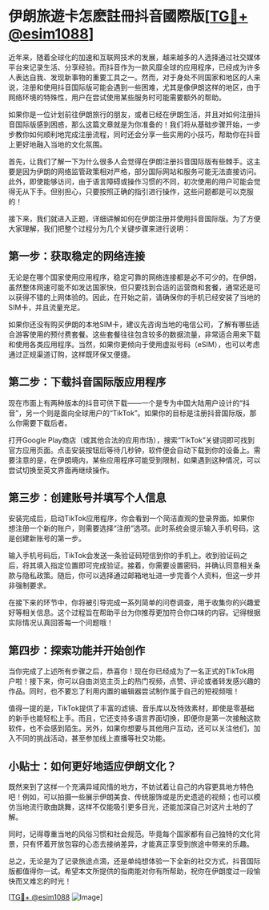 # 伊朗旅遊卡怎麽註冊抖音國際版[[TG💪+ @esim1088](https://t.me/s/esim1088)]

近年来，随着全球化的加速和互联网技术的发展，越来越多的人选择通过社交媒体平台来记录生活、分享经验。而抖音作为一款风靡全球的应用程序，已经成为许多人表达自我、发现新事物的重要工具之一。然而，对于身处不同国家和地区的人来说，注册和使用抖音国际版可能会遇到一些困难，尤其是像伊朗这样的地区，由于网络环境的特殊性，用户在尝试使用某些服务时可能需要额外的帮助。

如果你是一位计划前往伊朗旅行的朋友，或者已经在伊朗生活，并且对如何注册抖音国际版感到困惑，那么这篇文章就是为你准备的！我们将从基础步骤开始，一步步教你如何顺利地完成注册流程，同时还会分享一些实用的小技巧，帮助你在抖音上更好地融入当地的文化氛围。

首先，让我们了解一下为什么很多人会觉得在伊朗注册抖音国际版有些棘手。这主要是因为伊朗的网络监管政策相对严格，部分国际网站和服务可能无法直接访问。此外，即使能够访问，由于语言障碍或操作习惯的不同，初次使用的用户可能会觉得无从下手。但别担心，只要按照正确的指引进行操作，这些问题都是可以克服的！

接下来，我们就进入正题，详细讲解如何在伊朗注册并使用抖音国际版。为了方便大家理解，我们把整个过程分为几个关键步骤来进行说明：

## 第一步：获取稳定的网络连接

无论是在哪个国家使用应用程序，稳定可靠的网络连接都是必不可少的。在伊朗，虽然整体网速可能不如发达国家快，但只要找到合适的运营商和套餐，通常还是可以获得不错的上网体验的。因此，在开始之前，请确保你的手机已经安装了当地的SIM卡，并且流量充足。

如果你还没有购买伊朗的本地SIM卡，建议先咨询当地的电信公司，了解有哪些适合游客使用的预付费套餐。这些套餐往往包含较多的数据流量，非常适合用来下载和使用各类应用程序。当然，如果你更倾向于使用虚拟号码（eSIM），也可以考虑通过正规渠道订购，这样既环保又便捷。

## 第二步：下载抖音国际版应用程序

现在市面上有两种版本的抖音可供下载——一个是专为中国大陆用户设计的“抖音”，另一个则是面向全球用户的“TikTok”。如果你的目标是注册抖音国际版，那么你需要下载后者。

打开Google Play商店（或其他合法的应用市场），搜索“TikTok”关键词即可找到官方应用页面。点击安装按钮后等待几秒钟，软件便会自动下载到你的设备上。需要注意的是，在伊朗境内，某些应用程序可能受到限制，如果遇到这种情况，可以尝试切换至英文界面再继续操作。

## 第三步：创建账号并填写个人信息

安装完成后，启动TikTok应用程序，你会看到一个简洁直观的登录界面。如果你想注册一个新的账户，则需要选择“注册”选项。此时系统会提示输入手机号码，这是创建新账号的第一步。

输入手机号码后，TikTok会发送一条验证码短信到你的手机上。收到验证码之后，将其填入指定位置即可完成验证。接着，你需要设置密码，并确认同意相关条款与隐私政策。随后，你可以选择通过邮箱地址进一步完善个人资料，但这一步并非强制要求。

在接下来的环节中，你将被引导完成一系列简单的问卷调查，用于收集你的兴趣爱好等相关信息。这个过程旨在帮助平台为你推荐更加符合你口味的内容。记得根据实际情况认真回答每一个问题哦！

## 第四步：探索功能并开始创作

当你完成了上述所有步骤之后，恭喜你！现在你已经成为了一名正式的TikTok用户啦！接下来，你可以自由浏览主页上的热门视频，点赞、评论或者转发感兴趣的作品。同时，也不要忘了利用内置的编辑器尝试制作属于自己的短视频哦！

值得一提的是，TikTok提供了丰富的滤镜、音乐库以及特效素材，即使是零基础的新手也能轻松上手。而且，它还支持多语言界面切换，即便你是第一次接触这款软件，也不会感到陌生。另外，如果你想要与其他用户互动，还可以关注他们，加入不同的挑战活动，甚至参加线上直播等社交功能。

## 小贴士：如何更好地适应伊朗文化？

既然来到了这样一个充满异域风情的地方，不妨试着让自己的内容更具地方特色吧！例如，可以拍摄一些展示伊朗美食、传统服饰或是历史遗迹的视频；也可以模仿当地流行歌曲跳舞，这样不仅能吸引更多目光，还能加深自己对这片土地的了解。

同时，记得尊重当地的风俗习惯和社会规范。毕竟每个国家都有自己独特的文化背景，只有怀着开放包容的心态去接纳差异，才能真正享受到旅途中带来的乐趣。

总之，无论是为了记录旅途点滴，还是单纯想体验一下全新的社交方式，抖音国际版都值得你一试。希望本文所提供的指南能对你有所帮助，祝你在伊朗度过一段愉快而又难忘的时光！

[[TG💪+ @esim1088](https://t.me/s/esim1088) ![Image](https://i.postimg.cc/4NQfJmqS/Snipaste-2025-05-13-00-14-12.png)]
